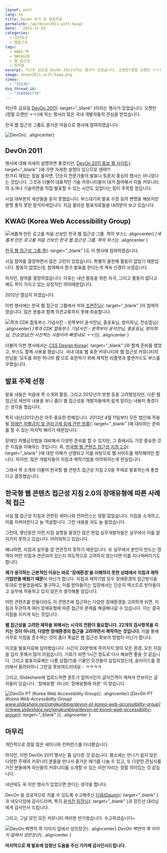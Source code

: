```yaml
---
layout: post
lang: ko
title: DevOn 후기 및 발표자료
permalink: /wp/devon2011-with-kwag/
date:   2011-11-29
categories:
  - 성민장군
  - 웹접근성
tags:
  - KWAG-콱
  - KWCAG20
  - 웹 접근성
  - 장차법
excerpt: 지난주 금요일 DevOn 2011이라는 행사가 있었습니다. 오랜만(정말 오랜만 ㅜㅜ)에 하는 행사라 많은 국내 개발자들의 관심을 받았습니다. 한국 웹 접근성 그룹도 즐거운 마음으로 행사에 참여하였습니다. 한국 웹 접근성 그룹.콱도 이 행사에 참여하였습니다. 사실 참여를 결정하면서 많은 고민이 있었습니다. 특별히 올한해 활동이 없었기 때문입니다. 활동이 없었는데, 참여해서 뭔가 발표를 한다는게 계속 신경이 쓰였습니다. 하지만, 참여를 결정하였습니다. 이유는 내년 활동을 위한 자극, 그리고 활동이 없다고 해도 콱이 가지고 있는 상징적인 의미때문입니다. 2012년 열심히 하겠습니다. 이번 행사에는 한국 웹 접근성 그룹에서 저와 [...]
image: devon2011-with-kwag.png
views:
  - "33136"
dsq_thread_id:
  - "3584961770"
---
```


지난주 금요일 [DevOn 2011](//devon.daum.net/2011/){: target="_blank" }이라는 행사가 있었습니다. 오랜만(정말 오랜만 ㅜㅜ)에 하는 행사라 많은 국내 개발자들의 관심을 받았습니다.

한국 웹 접근성 그룹도 즐거운 마음으로 행사에 참여하였습니다.

![DevOn](/assets/img/2011/jangkunblog_20111129_1.jpg){: .aligncenter}

## DevOn 2011

행사에 대해 자세히 설명하면 좋겠지만, [DevOn 2011 홍보 웹 사이트](//devon.daum.net/2011/){: target="_blank" }에 가면 자세한 설명이 있으므로 생략!!!  
한가지 재밌는 점을 들자면, 단순히 전문가들의 발표나 토론자 중심의 행사는 아니었다는 것입니다. 그것과 더불어 대표적인 기술 커뮤니티들이 대거 참여해서 이들 커뮤니티의 소개나 기술측면을 직접 발표할 수 있는 시간도 있었다는 점이 주목할 점입니다.

사실 대부분의 세션들을 듣지 못했습니다. 부스대기와 발표 수정 등의 변명을 해보지만 분명 좋지 못한 참석자세입니다. 지금 올라온 발표자료들을 내려받아 보고 있습니다.

## KWAG (Korea Web Accessibility Group)

![새롭게 만든 로고를 처음 선보인 한국 웹 접근성 그룹. 콱의 부스](/assets/img/2011/jangkunblog_20111129_4.jpg){: .aligncenter}
*[새롭게 만든 로고를 처음 선보인 한국 웹 접근성 그룹. 콱의 부스]*{: .aligncenter }

[한국 웹 접근성 그룹.콱](//kwag.net){: target="_blank" }도 이 행사에 참여하였습니다.

사실 참여를 결정하면서 많은 고민이 있었습니다. 특별히 올한해 활동이 없었기 때문입니다. 활동이 없었는데, 참여해서 뭔가 발표를 한다는게 계속 신경이 쓰였습니다.
  
하지만, 참여를 결정하였습니다. 이유는 내년 활동을 위한 자극, 그리고 활동이 없다고 해도 콱이 가지고 있는 상징적인 의미때문입니다.
  
2012년 열심히 하겠습니다.
  
이번 행사에는 한국 웹 접근성 그룹에서 저와 [조현진님](//resistan.com/){: target="_blank" }이 참여하였습니다. 많은 분들과 함께 의견교류하지 못해 죄송합니다.

![콱과 CDK 합동부스 기념사진 - 왼쪽부터 윤석찬님, 홍윤표님, 방미희님, 전승엽님](/assets/img/2011/jangkunblog_20111129_2.jpg){: .aligncenter}
*[콱과 CDK 합동부스 기념사진 - 왼쪽부터 윤석찬님, 홍윤표님, 방미희님, 전승엽님(전 사진찍는 사람이라 빠졌네요 ㅜㅜ)]*{: .aligncenter }

더불어 이번 행사에서는 [CSS Design Korea](//cssdesign.kr/){: target="_blank" }와 함께 준비를 했었고, 부스도 함께 사용을 했습니다. 국내 대표 웹 표준 커뮤니티와 웹 접근성 커뮤니티의 만남을 '모두를 위한 하나의 웹'으로 표현하기 위해 제작한 리플렛과 플랜카드도 부스를 꾸몄습니다.

## 발표 주제 선정

발표 내용은 처음에 콱 소개와 활동, 그리고 2012년의 방향 등을 고려했었지만, 다른 웹 접근성 세션의 내용을 보니 좀더 웹 접근성을 개발자들에게 쉽게 알리는 내용이 좋겠다는 생각을 했습니다.

특히 내년(2012년)은 아주 중요한 한해입니다. 2013년 4월 11일부터 모든 법인에 적용될 [장애인 차별금지 및 권리구제 등에 관한 법률](//www.jangkunblog.com/wp/korea-disability-discrimination-act-review-1/){: target="_blank" }에 대비하는 준비를 할 수 있는 마지막 해이기 때문입니다.

장애인 차별금지법을 대비해서 다양한 준비를 할 수 있지만, 그 중에서도 가장 중요한 것은 지침을 이해하는 것입니다. 즉, [한국형 웹 콘텐츠 접근성 지침 2.0](//wah.or.kr/Example2.0/index.asp){: target="_blank" }에 대한 이해가 선행되고 이를 바탕으로 웹 사이트를 제작해야만 합니다. 하지만, 많은 개발자들이 지침과 제작기법을 어려워하는게 현실입니다.

그래서 콱 소개와 더불어 한국형 웹 콘텐츠 접근성 지침 2.0을 주제로 발표하는게 좋겠다고 결정했습니다.

## 한국형 웹 콘텐츠 접근성 지침 2.0의 장애유형에 따른 사례적 접근

사실 웹 접근성 지침과 관련된 세미나와 컨퍼런스는 정말 많았습니다. 지침을 소개하고, 이를 지켜야한다고 늘 역설합니다. 그런 내용을 저도 늘 들었습니다.

그런데, 몇년동안 이런 지침 설명을 들었던 많은 현업 실무개발자들은 실무에서 이를 잘 지키지 못하고 있습니다. 어려워하고 있습니다.

왜냐하면, 지침과 실무를 잘 연관짓지 못하기 때문입니다. 또 실무에서 본인이 만드는 영역이 어떤 지침과 연관되어 있는지 의도적으로 고려하지 않는다면 이를 지나쳐버리기도 합니다.

**제가 생각하는 근본적인 이유는 바로 '장애환경'을 이해하지 못한 상태에서 지침과 제작기법만을 배웠기 때문**이 아닌가 합니다. 지침과 제작기법 모두 장애환경의 접근방식을 토대로 만들었음에도 불구하고, 이를 받아들이는 입장에서는 단순히 텍스트로 받아들이고 실무에 적용하고 있지 않은가 생각해볼 일입니다.

어떤 콘텐츠를 만들더라도 이 콘텐츠에 접근하는 다양한 장애환경을 고려하게 되면, 지침과 무관하게 여러 장애유형에 따른 접근의 문제를 해결해나갈 수 있습니다. 이는 결국 지침을 지키게 되는 것입니다.

**웹 접근성을 고려한 제작을 위해서는 시각의 전환이 필요합니다. 22개의 검사항목을 지키는 것이 아니라, 다양한 장애환경의 접근을 고려하면서 제작하는 것입니다.** 이를 통해 거꾸로 지침을 준수하는 것이 좀더 폭넓은 웹 접근성 확보의 방법이 아닌가 합니다.

이것을 발표자료에 담아봤습니다. 시간이 20분밖에 주어지지 않아 모든 환경, 모든 지침을 담지 못해서 많이 아쉽습니다. 기회가 되면 1시간 정도로 다시 해보면 좋을 것 같습니다. 그리고 발표자료에는 나름 심혈(?)을 기울인 모션들이 삽입되었는데, 슬라이드를 정리해서 올려야하니 그런걸 못보여드리네요 - ㅋㅋㅋㅋ

그리고, Slideshare에 업로드하면 폰트가 없어서인지 글자간격이 깨져서 안보이는 글자들이 있습니다. '장애유형' 아니라 '장애유형에 따른' 이 맞습니다.

![DevOn PT (Korea Web Accessibility Group)](/assets/img/2011/devon-pt-korea-web-accessibility-group-1-638.jpg){: .aligncenter}
*[DevOn PT (Korea Web Accessibility Group)  
www.slideshare.net/jangkunblog/devon-pt-korea-web-accessibility-group](//www.slideshare.net/jangkunblog/devon-pt-korea-web-accessibility-group){: target="_blank" }*{: .aligncenter }

## 마무리

개인적으로 정말 많은 세미나와 컨퍼런스를 다녀봤습니다.
  
하지만, 이번 DevOn 2011 행사는 좀 남다른 것 같습니다. 평소에는 만나기 쉽지 않은 다양한 주제의 커뮤니티 분들을 만나서 즐거운 얘기를 나눌 수 있고, 또 다양한 관심사를 가진 분들에게 자신들의 커뮤니티를 소개할 수 있는 이런 자리는 정말 의미있는 것 같습니다.
  
내년에도 꼭 이런 행사가 있었으면 한다는 생각을 합니다.

DevOn 을 성공적으로 치를 수 있도록 수고해주신 [다음(Daum)](//www.daum.net){: target="_blank" }과 네오다임에 감사드리며, 특히 [윤석찬 팀장님](//channy.creation.net/){: target="_blank" }과 장진선 대리님에게 감사인사 드립니다.

그리고, 그날 모인 모든 커뮤니티 여러분 반가웠습니다. 수고하셨습니다~

![DevOn 벽면의 콱 이미지 앞에서 성민장군](/assets/img/2011/jangkunblog_20111129_3.jpg){: .aligncenter}
*DevOn 벽면의 콱 이미지 앞에서 성민장군*{: .aligncenter }

**마지막으로 제 발표에 엄청난 도움을 주신 가카께 감사인사드립니다.**